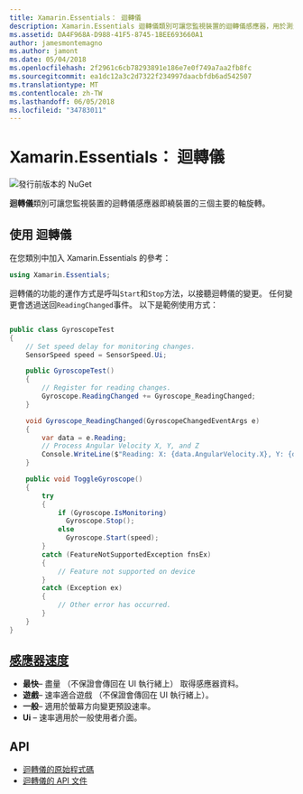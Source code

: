 ```yaml
---
title: Xamarin.Essentials： 迴轉儀
description: Xamarin.Essentials 迴轉儀類別可讓您監視裝置的迴轉儀感應器，用於測量繞裝置的三個主要的軸旋轉。
ms.assetid: DA4F968A-D988-41F5-8745-1BEE693660A1
author: jamesmontemagno
ms.author: jamont
ms.date: 05/04/2018
ms.openlocfilehash: 2f2961c6cb78293891e186e7e0f749a7aa2fb8fc
ms.sourcegitcommit: ea1dc12a3c2d7322f234997daacbfdb6ad542507
ms.translationtype: MT
ms.contentlocale: zh-TW
ms.lasthandoff: 06/05/2018
ms.locfileid: "34783011"
---
```

# <a name="xamarinessentials-gyroscope"></a>Xamarin.Essentials： 迴轉儀

![發行前版本的 NuGet](~/media/shared/pre-release.png)

**迴轉儀**類別可讓您監視裝置的迴轉儀感應器即繞裝置的三個主要的軸旋轉。

## <a name="using-gyroscope"></a>使用 迴轉儀

在您類別中加入 Xamarin.Essentials 的參考：

```csharp
using Xamarin.Essentials;
```

迴轉儀的功能的運作方式是呼叫`Start`和`Stop`方法，以接聽迴轉儀的變更。 任何變更會透過送回`ReadingChanged`事件。 以下是範例使用方式：

```csharp

public class GyroscopeTest
{
    // Set speed delay for monitoring changes.
    SensorSpeed speed = SensorSpeed.Ui;

    public GyroscopeTest()
    {
        // Register for reading changes.
        Gyroscope.ReadingChanged += Gyroscope_ReadingChanged;
    }

    void Gyroscope_ReadingChanged(GyroscopeChangedEventArgs e)
    {
        var data = e.Reading;
        // Process Angular Velocity X, Y, and Z
        Console.WriteLine($"Reading: X: {data.AngularVelocity.X}, Y: {data.AngularVelocity.Y}, Z: {data.AngularVelocity.Z}");
    }

    public void ToggleGyroscope()
    {
        try
        {
            if (Gyroscope.IsMonitoring)
              Gyroscope.Stop();
            else
              Gyroscope.Start(speed);
        }
        catch (FeatureNotSupportedException fnsEx)
        {
            // Feature not supported on device
        }
        catch (Exception ex)
        {
            // Other error has occurred.
        }
    }
}
```

## <a name="sensor-speedxrefxamarinessentialssensorspeed"></a>[感應器速度](xref:Xamarin.Essentials.SensorSpeed)

- **最快**– 盡量 （不保證會傳回在 UI 執行緒上） 取得感應器資料。
- **遊戲**– 速率適合遊戲 （不保證會傳回在 UI 執行緒上）。
- **一般**– 適用於螢幕方向變更預設速率。
- **Ui** – 速率適用於一般使用者介面。

## <a name="api"></a>API

- [迴轉儀的原始程式碼](https://github.com/xamarin/Essentials/tree/master/Xamarin.Essentials/Gyroscope)
- [迴轉儀的 API 文件](xref:Xamarin.Essentials.Gyroscope)
